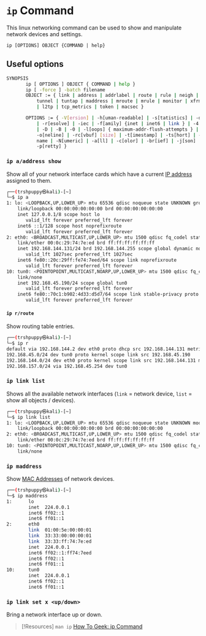 
# `ip` Command
This linux networking command can be used to show and manipulate network devices and settings.
```
ip [OPTIONS] OBJECT {COMMAND | help}
```
## Useful options
```bash
SYNOPSIS
       ip [ OPTIONS ] OBJECT { COMMAND | help }
       ip [ -force ] -batch filename
       OBJECT := { link | address | addrlabel | route | rule | neigh | ntable | 
	       tunnel | tuntap | maddress | mroute | mrule | monitor | xfrm | netns 
	       | l2tp | tcp_metrics | token | macsec }

       OPTIONS := { -V[ersion] | -h[uman-readable] | -s[tatistics] | -d[etails] 
	       | -r[esolve] | -iec | -f[amily] {inet | inet6 | link } | -4 | -6 | -I 
	       | -D | -B | -0 | -l[oops] { maximum-addr-flush-attempts } |
	       -o[neline] | -rc[vbuf] [size] | -t[imestamp] | -ts[hort] | -n[etns] 
	       name | -N[umeric] | -a[ll] | -c[olor] | -br[ief] | -j[son] | 
	       -p[retty] }
```
### `ip a/address show`
Show all of your network interface cards which have a current [IP address](../../../networking/OSI/3-network/IP-addresses.md) assigned to them.
```bash
┌──(trshpuppy㉿kali)-[~]
└─$ ip a
1: lo: <LOOPBACK,UP,LOWER_UP> mtu 65536 qdisc noqueue state UNKNOWN group default qlen 1000
    link/loopback 00:00:00:00:00:00 brd 00:00:00:00:00:00
    inet 127.0.0.1/8 scope host lo
       valid_lft forever preferred_lft forever
    inet6 ::1/128 scope host noprefixroute
       valid_lft forever preferred_lft forever
2: eth0: <BROADCAST,MULTICAST,UP,LOWER_UP> mtu 1500 qdisc fq_codel state UP group default qlen 1000
    link/ether 00:0c:29:74:7e:ed brd ff:ff:ff:ff:ff:ff
    inet 192.168.144.131/24 brd 192.168.144.255 scope global dynamic noprefixroute eth0
       valid_lft 1027sec preferred_lft 1027sec
    inet6 fe80::20c:29ff:fe74:7eed/64 scope link noprefixroute
       valid_lft forever preferred_lft forever
10: tun0: <POINTOPOINT,MULTICAST,NOARP,UP,LOWER_UP> mtu 1500 qdisc fq_codel state UNKNOWN group default qlen 500
    link/none
    inet 192.168.45.190/24 scope global tun0
       valid_lft forever preferred_lft forever
    inet6 fe80::70c1:b902:4d33:d5d7/64 scope link stable-privacy proto kernel_ll
       valid_lft forever preferred_lft forever
```
#### `ip r/route`
Show routing table entries.
```bash
┌──(trshpuppy㉿kali)-[~]
└─$ ip r
default via 192.168.144.2 dev eth0 proto dhcp src 192.168.144.131 metric 100
192.168.45.0/24 dev tun0 proto kernel scope link src 192.168.45.190
192.168.144.0/24 dev eth0 proto kernel scope link src 192.168.144.131 metric 100
192.168.157.0/24 via 192.168.45.254 dev tun0
```
### ``ip link list``
Shows all the available network interfaces (``link`` = network device, ``list`` = show all objects / devices).
```bash
┌──(trshpuppy㉿kali)-[~]
└─$ ip link list
1: lo: <LOOPBACK,UP,LOWER_UP> mtu 65536 qdisc noqueue state UNKNOWN mode DEFAULT group default qlen 1000
    link/loopback 00:00:00:00:00:00 brd 00:00:00:00:00:00
2: eth0: <BROADCAST,MULTICAST,UP,LOWER_UP> mtu 1500 qdisc fq_codel state UP mode DEFAULT group default qlen 1000
    link/ether 00:0c:29:74:7e:ed brd ff:ff:ff:ff:ff:ff
10: tun0: <POINTOPOINT,MULTICAST,NOARP,UP,LOWER_UP> mtu 1500 qdisc fq_codel state UNKNOWN mode DEFAULT group default qlen 500
    link/none
```
### `ip maddress`
Show [MAC Addresses](/networking/OSI/MAC-addresses.md) of network devices.
```bash
┌──(trshpuppy㉿kali)-[~]
└─$ ip maddress
1:      lo
        inet  224.0.0.1
        inet6 ff02::1
        inet6 ff01::1
2:      eth0
        link  01:00:5e:00:00:01
        link  33:33:00:00:00:01
        link  33:33:ff:74:7e:ed
        inet  224.0.0.1
        inet6 ff02::1:ff74:7eed
        inet6 ff02::1
        inet6 ff01::1
10:     tun0
        inet  224.0.0.1
        inet6 ff02::1
        inet6 ff01::1
```
### `ip link set x <up/down>`
Bring a network interface up or down.

> [!Resources]
> `man ip`
> [How To Geek: ip Command](https://www.howtogeek.com/657911/how-to-use-the-ip-command-on-linux/#using-ip-with-network-interfaces)

